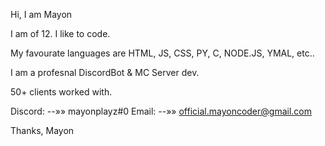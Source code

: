 Hi, I am Mayon

I am of 12.
I like to code.

My favourate languages are HTML, JS, CSS, PY, C, NODE.JS, YMAL, etc..


I am a profesnal DiscordBot & MC Server dev.

50+ clients worked with.




Discord: --»» mayonplayz#0
Email: --»» official.mayoncoder@gmail.com





Thanks,
Mayon
